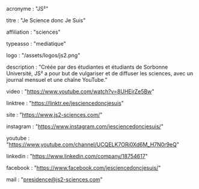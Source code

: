 acronyme : "JS²"

titre : "Je Science donc Je Suis"

affiliation : "sciences"

typeasso : "mediatique"

logo : "/assets/logos/js2.png"

description : "Créée par des étudiantes et étudiants de Sorbonne Université, JS² a pour but de vulgariser et de diffuser les sciences, avec un journal mensuel et une chaîne YouTube."

video : "https://www.youtube.com/watch?v=8UHEirZe5Bw"

linktree : "https://linktr.ee/jesciencedoncjesuis"

site : "https://www.js2-sciences.com/"

instagram : "https://www.instagram.com/jesciencedoncjesuis/"

youtube : "https://www.youtube.com/channel/UCQELK7ORi0Xd6M_H7N0r9eQ"

linkedin : "https://www.linkedin.com/company/18754617"

facebook : "https://www.facebook.com/jesciencedoncjesuis/"

mail : "presidence@js2-sciences.com"